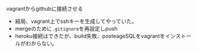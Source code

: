 
vagrantからgithubに接続させる
- 結局、vagrant上でsshキーを生成してやっていた。
- mergeのために`.gitignore`を再設定しpush
- heroku接続はできたが、build失敗、posteageSQLをvagrantをインストールがわからない。
